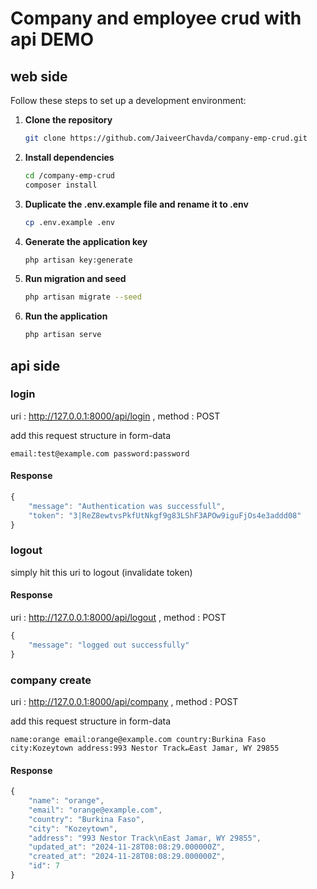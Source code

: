 # Company and employee crud with api DEMO

## web side 

Follow these steps to set up a development environment:

1. **Clone the repository**

    ```bash
    git clone https://github.com/JaiveerChavda/company-emp-crud.git
    ```

2. **Install dependencies**

    ```bash
    cd /company-emp-crud
    composer install
    ```

3. **Duplicate the .env.example file and rename it to .env**

    ```bash
    cp .env.example .env
    ```

4. **Generate the application key**

    ```bash
    php artisan key:generate
    ```

5. **Run migration and seed**

    ```bash
    php artisan migrate --seed
    ```

6. **Run the application**

    ```bash
    php artisan serve
    ```


## api side

### login

uri : http://127.0.0.1:8000/api/login , method : POST

add this request structure in form-data

`
email:test@example.com
password:password
`

#### Response

```js
{
    "message": "Authentication was successfull",
    "token": "3|ReZ8ewtvsPkfUtNkgf9g83LShF3APOw9iguFjOs4e3addd08"
}
```

### logout

simply hit this uri to logout (invalidate token)

#### Response

uri : http://127.0.0.1:8000/api/logout , method : POST

```js
{
    "message": "logged out successfully"
}
```

### company create

uri : http://127.0.0.1:8000/api/company , method : POST

add this request structure in form-data

`
name:orange
email:orange@example.com
country:Burkina Faso
city:Kozeytown
address:993 Nestor Track↵East Jamar, WY 29855
`

#### Response 

```js
{
    "name": "orange",
    "email": "orange@example.com",
    "country": "Burkina Faso",
    "city": "Kozeytown",
    "address": "993 Nestor Track\nEast Jamar, WY 29855",
    "updated_at": "2024-11-28T08:08:29.000000Z",
    "created_at": "2024-11-28T08:08:29.000000Z",
    "id": 7
}
```